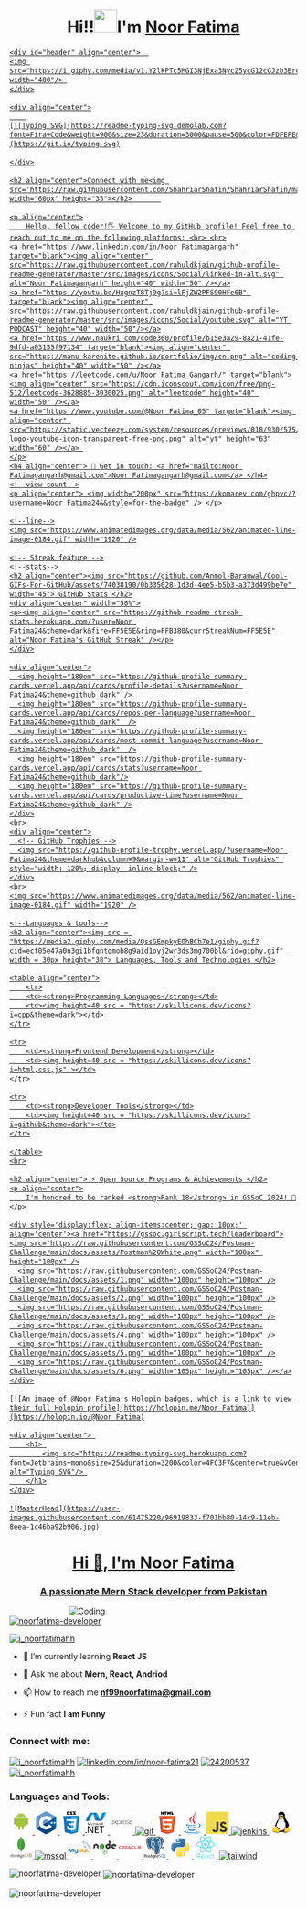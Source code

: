 <h1 align="center"> Hi!!<img src="https://raw.githubusercontent.com/nixin72/nixin72/master/wave.gif" height="40"width="40" />I'm <a href="https://www.linkedin.com/in/noor-fatima21" target="_blank">Noor Fatima</h1> 
     
    <div id="header" align="center">  
    <img src="https://i.giphy.com/media/v1.Y2lkPTc5MGI3NjExa3Nyc25ycG12cGJzb3BrcjFseTQyanNzbW1mdnJhZzJmNGpvaGs3dCZlcD12MV9pbnRlcm5hbF9naWZfYnlfaWQmY3Q9Zw/L1R1tvI9svkIWwpVYr/giphy.gif"  width="400"/> 
    </div>
    
    <div align="center">
        
    [![Typing SVG](https://readme-typing-svg.demolab.com?font=Fira+Code&weight=900&size=23&duration=3000&pause=500&color=FDFEFE&background=2A2E3425&center=true&vCenter=true&&lines=Welcome+to+my+Github+profile!;CSE'27+Undergrad;Passionate+about+Coding!)](https://git.io/typing-svg)
    
    </div>
    
    <h2 align="center">Connect with me<img src='https://raw.githubusercontent.com/ShahriarShafin/ShahriarShafin/main/Assets/handshake.gif' width="60px" height="35"></h2>       
    
    <p align="center">
        Hello, fellow coder!🖐️ Welcome to my GitHub profile! Feel free to reach out to me on the following platforms: <br> <br>
    <a href="https://www.linkedin.com/in/Noor Fatimagangarh" target="blank"><img align="center" src="https://raw.githubusercontent.com/rahuldkjain/github-profile-readme-generator/master/src/images/icons/Social/linked-in-alt.svg" alt="Noor Fatimagangarh" height="40" width="50" /></a>
    <a href="https://youtu.be/HxgnzT8Tj9g?si=lFjZW2PFS90HFe6B" target="blank"><img align="center" src="https://raw.githubusercontent.com/rahuldkjain/github-profile-readme-generator/master/src/images/icons/Social/youtube.svg" alt="YT PODCAST" height="40" width="50"/></a>
    <a href="https://www.naukri.com/code360/profile/b15e3a29-8a21-41fe-9dfd-a03155f97134" target="blank"><img align="center" src="https://manu-karenite.github.io/portfolio/img/cn.png" alt="coding ninjas" height="40" width="50" /></a>
    <a href="https://leetcode.com/u/Noor Fatima_Gangarh/" target="blank"><img align="center" src="https://cdn.iconscout.com/icon/free/png-512/leetcode-3628885-3030025.png" alt="leetcode" height="40" width="50" /></a>
    <a href="https://www.youtube.com/@Noor Fatima_05" target="blank"><img align="center" src="https://static.vecteezy.com/system/resources/previews/018/930/575/original/youtube-logo-youtube-icon-transparent-free-png.png" alt="yt" height="63" width="60" /></a> 
    </p>
    <h4 align="center"> 📩 Get in touch: <a href="mailto:Noor Fatimagangarh@gmail.com">Noor Fatimagangarh@gmail.com</a> </h4>
    <!--view count-->
    <p align="center"> <img width="200px" src="https://komarev.com/ghpvc/?username=Noor Fatima24&&style=for-the-badge" /> </p>
    
    <!--line-->
    <img src="https://www.animatedimages.org/data/media/562/animated-line-image-0184.gif" width="1920" />
    
    <!-- Streak feature -->
    <!--stats-->
    <h2 align="center"><img src="https://github.com/Anmol-Baranwal/Cool-GIFs-For-GitHub/assets/74038190/0b335028-1d3d-4ee5-b5b3-a373d499be7e" width="45"> GitHub Stats </h2>
    <div align="center" width="50%">
    <p><img align="center" src="https://github-readme-streak-stats.herokuapp.com/?user=Noor Fatima24&theme=dark&fire=FF5E5E&ring=FFB380&currStreakNum=FF5E5E" alt="Noor Fatima's GitHub Streak" /></p>
    </div>
    
    <div align="center">
      <img height="180em" src="https://github-profile-summary-cards.vercel.app/api/cards/profile-details?username=Noor Fatima24&theme=github_dark" />
      <img height="180em" src="https://github-profile-summary-cards.vercel.app/api/cards/repos-per-language?username=Noor Fatima24&theme=github_dark"  />
      <img height="180em" src="https://github-profile-summary-cards.vercel.app/api/cards/most-commit-language?username=Noor Fatima24&theme=github_dark"  />
      <img height="180em" src="https://github-profile-summary-cards.vercel.app/api/cards/stats?username=Noor Fatima24&theme=github_dark"/>
      <img height="180em" src="https://github-profile-summary-cards.vercel.app/api/cards/productive-time?username=Noor Fatima24&theme=github_dark" />
    </div>
    <br>
    <div align="center">
      <!-- GitHub Trophies -->
      <img src="https://github-profile-trophy.vercel.app/?username=Noor Fatima24&theme=darkhub&column=9&margin-w=11" alt="GitHub Trophies" style="width: 120%; display: inline-block;" />
    </div>
    <br>
    <img src="https://www.animatedimages.org/data/media/562/animated-line-image-0184.gif" width="1920" />
    
    <!--Languages & tools-->
    <h2 align="center"><img src = "https://media2.giphy.com/media/QssGEmpkyEOhBCb7e1/giphy.gif?cid=ecf05e47a0n3gi1bfqntqmob8g9aid1oyj2wr3ds3mg700bl&rid=giphy.gif" width = 30px height="38"> Languages, Tools and Technologies </h2>
    
    <table align="center">
        <tr>
        <td><strong>Programming Languages</strong></td>
        <td><img height=40 src = "https://skillicons.dev/icons?i=cpp&theme=dark"></td>
    </tr>
    
    <tr>
        <td><strong>Frontend Development</strong></td>
        <td><img height=40 src = "https://skillicons.dev/icons?i=html,css,js" ></td>
    </tr>
    
    <tr>
        <td><strong>Developer Tools</strong></td>
        <td><img height=40 src = "https://skillicons.dev/icons?i=github&theme=dark"></td>
    </tr>
    
    </table>
    <br>
    
    <h2 align="center"> ⚡ Open Source Programs & Achievements </h2>
    <p align="center">
        I'm honored to be ranked <strong>Rank 18</strong> in GSSoC 2024! 🎉
    </p>
    
    <div style='display:flex; align-items:center; gap: 10px;' align='center'><a href="https://gssoc.girlscript.tech/leaderboard">
    <img src="https://raw.githubusercontent.com/GSSoC24/Postman-Challenge/main/docs/assets/Postman%20White.png" width="100px" height="100px" />
      <img src="https://raw.githubusercontent.com/GSSoC24/Postman-Challenge/main/docs/assets/1.png" width="100px" height="100px" />
      <img src="https://raw.githubusercontent.com/GSSoC24/Postman-Challenge/main/docs/assets/2.png" width="100px" height="100px" />
      <img src="https://raw.githubusercontent.com/GSSoC24/Postman-Challenge/main/docs/assets/3.png" width="100px" height="100px" />
      <img src="https://raw.githubusercontent.com/GSSoC24/Postman-Challenge/main/docs/assets/4.png" width="100px" height="100px" />
      <img src="https://raw.githubusercontent.com/GSSoC24/Postman-Challenge/main/docs/assets/5.png" width="100px" height="100px" />
      <img src="https://raw.githubusercontent.com/GSSoC24/Postman-Challenge/main/docs/assets/6.png" width="105px" height="105px" /></a>
    </div>
    
    [![An image of @Noor Fatima's Holopin badges, which is a link to view their full Holopin profile](https://holopin.me/Noor Fatima)](https://holopin.io/@Noor Fatima)
    
    <div align="center"> 
        <h1> 
            <img src="https://readme-typing-svg.herokuapp.com?font=Jetbrains+mono&size=25&duration=3200&color=4FC3F7&center=true&vCenter=true&width=450&lines=Keep+Learning+and+Exploring!;Let's+code+together!" alt="Typing SVG"/> 
        </h1>
    </div>
 
    ![MasterHead](https://user-images.githubusercontent.com/61475220/96919833-f701bb80-14c9-11eb-8eea-1c46ba92b906.jpg)
<h1 align="center">Hi 👋, I'm Noor Fatima</h1>
<h3 align="center">A passionate Mern Stack developer from Pakistan</h3>
<img align = "right" alt = "Coding" width = "400" src = "https://i.redd.it/0k6meqvps4h91.gif"/>

<p align="left"> <img src="https://komarev.com/ghpvc/?username=noorfatima-developer&label=Profile%20views&color=0e75b6&style=flat" alt="noorfatima-developer" /> </p>

<p align="left"> <a href="https://twitter.com/i_noorfatimahh" target="blank"><img src="https://img.shields.io/twitter/follow/i_noorfatimahh?logo=twitter&style=for-the-badge" alt="i_noorfatimahh" /></a> </p>

- 🌱 I’m currently learning **React JS**

- 💬 Ask me about **Mern, React, Andriod**

- 📫 How to reach me **nf99noorfatima@gmail.com**

- ⚡ Fun fact **I am Funny**

<h3 align="left">Connect with me:</h3>
<p align="left">
<a href="https://twitter.com/i_noorfatimahh" target="blank"><img align="center" src="https://raw.githubusercontent.com/rahuldkjain/github-profile-readme-generator/master/src/images/icons/Social/twitter.svg" alt="i_noorfatimahh" height="30" width="40" /></a>
<a href="https://linkedin.com/in/noor-fatima21" target="blank"><img align="center" src="https://raw.githubusercontent.com/rahuldkjain/github-profile-readme-generator/master/src/images/icons/Social/linked-in-alt.svg" alt="linkedin.com/in/noor-fatima21" height="30" width="40" /></a>
<a href="https://stackoverflow.com/users/24200537" target="blank"><img align="center" src="https://raw.githubusercontent.com/rahuldkjain/github-profile-readme-generator/master/src/images/icons/Social/stack-overflow.svg" alt="24200537" height="30" width="40" /></a>
<a href="https://instagram.com/i_noorfatimahh" target="blank"><img align="center" src="https://raw.githubusercontent.com/rahuldkjain/github-profile-readme-generator/master/src/images/icons/Social/instagram.svg" alt="i_noorfatimahh" height="30" width="40" /></a>
</p>

<h3 align="left">Languages and Tools:</h3>
<p align="left"> <a href="https://developer.android.com" target="_blank" rel="noreferrer"> <img src="https://raw.githubusercontent.com/devicons/devicon/master/icons/android/android-original-wordmark.svg" alt="android" width="40" height="40"/> </a> <a href="https://www.w3schools.com/cpp/" target="_blank" rel="noreferrer"> <img src="https://raw.githubusercontent.com/devicons/devicon/master/icons/cplusplus/cplusplus-original.svg" alt="cplusplus" width="40" height="40"/> </a> <a href="https://www.w3schools.com/css/" target="_blank" rel="noreferrer"> <img src="https://raw.githubusercontent.com/devicons/devicon/master/icons/css3/css3-original-wordmark.svg" alt="css3" width="40" height="40"/> </a> <a href="https://dotnet.microsoft.com/" target="_blank" rel="noreferrer"> <img src="https://raw.githubusercontent.com/devicons/devicon/master/icons/dot-net/dot-net-original-wordmark.svg" alt="dotnet" width="40" height="40"/> </a> <a href="https://expressjs.com" target="_blank" rel="noreferrer"> <img src="https://raw.githubusercontent.com/devicons/devicon/master/icons/express/express-original-wordmark.svg" alt="express" width="40" height="40"/> </a> <a href="https://git-scm.com/" target="_blank" rel="noreferrer"> <img src="https://www.vectorlogo.zone/logos/git-scm/git-scm-icon.svg" alt="git" width="40" height="40"/> </a> <a href="https://www.w3.org/html/" target="_blank" rel="noreferrer"> <img src="https://raw.githubusercontent.com/devicons/devicon/master/icons/html5/html5-original-wordmark.svg" alt="html5" width="40" height="40"/> </a> <a href="https://www.java.com" target="_blank" rel="noreferrer"> <img src="https://raw.githubusercontent.com/devicons/devicon/master/icons/java/java-original.svg" alt="java" width="40" height="40"/> </a> <a href="https://developer.mozilla.org/en-US/docs/Web/JavaScript" target="_blank" rel="noreferrer"> <img src="https://raw.githubusercontent.com/devicons/devicon/master/icons/javascript/javascript-original.svg" alt="javascript" width="40" height="40"/> </a> <a href="https://www.jenkins.io" target="_blank" rel="noreferrer"> <img src="https://www.vectorlogo.zone/logos/jenkins/jenkins-icon.svg" alt="jenkins" width="40" height="40"/> </a> <a href="https://www.linux.org/" target="_blank" rel="noreferrer"> <img src="https://raw.githubusercontent.com/devicons/devicon/master/icons/linux/linux-original.svg" alt="linux" width="40" height="40"/> </a> <a href="https://www.mongodb.com/" target="_blank" rel="noreferrer"> <img src="https://raw.githubusercontent.com/devicons/devicon/master/icons/mongodb/mongodb-original-wordmark.svg" alt="mongodb" width="40" height="40"/> </a> <a href="https://www.microsoft.com/en-us/sql-server" target="_blank" rel="noreferrer"> <img src="https://www.svgrepo.com/show/303229/microsoft-sql-server-logo.svg" alt="mssql" width="40" height="40"/> </a> <a href="https://www.mysql.com/" target="_blank" rel="noreferrer"> <img src="https://raw.githubusercontent.com/devicons/devicon/master/icons/mysql/mysql-original-wordmark.svg" alt="mysql" width="40" height="40"/> </a> <a href="https://nodejs.org" target="_blank" rel="noreferrer"> <img src="https://raw.githubusercontent.com/devicons/devicon/master/icons/nodejs/nodejs-original-wordmark.svg" alt="nodejs" width="40" height="40"/> </a> <a href="https://www.oracle.com/" target="_blank" rel="noreferrer"> <img src="https://raw.githubusercontent.com/devicons/devicon/master/icons/oracle/oracle-original.svg" alt="oracle" width="40" height="40"/> </a> <a href="https://www.postgresql.org" target="_blank" rel="noreferrer"> <img src="https://raw.githubusercontent.com/devicons/devicon/master/icons/postgresql/postgresql-original-wordmark.svg" alt="postgresql" width="40" height="40"/> </a> <a href="https://www.python.org" target="_blank" rel="noreferrer"> <img src="https://raw.githubusercontent.com/devicons/devicon/master/icons/python/python-original.svg" alt="python" width="40" height="40"/> </a> <a href="https://reactjs.org/" target="_blank" rel="noreferrer"> <img src="https://raw.githubusercontent.com/devicons/devicon/master/icons/react/react-original-wordmark.svg" alt="react" width="40" height="40"/> </a> <a href="https://tailwindcss.com/" target="_blank" rel="noreferrer"> <img src="https://www.vectorlogo.zone/logos/tailwindcss/tailwindcss-icon.svg" alt="tailwind" width="40" height="40"/> </a> </p>

<p><img align="left" src="https://github-readme-stats.vercel.app/api/top-langs?username=noorfatima-developer&show_icons=true&locale=en&layout=compact" alt="noorfatima-developer" /></p>

<p>&nbsp;<img align="center" src="https://github-readme-stats.vercel.app/api?username=noorfatima-developer&show_icons=true&locale=en" alt="noorfatima-developer" /></p>

<p><img align="center" src="https://github-readme-streak-stats.herokuapp.com/?user=noorfatima-developer&" alt="noorfatima-developer" /></p>
